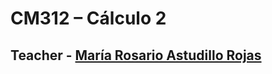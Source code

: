 # CM312 – Cálculo 2

## Teacher - [María Rosario Astudillo Rojas](https://www.escavador.com/sobre/277764469/maria-rosario-astudillo-rojas)
